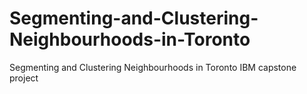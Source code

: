 # Segmenting-and-Clustering-Neighbourhoods-in-Toronto
Segmenting and Clustering Neighbourhoods in Toronto IBM capstone project
